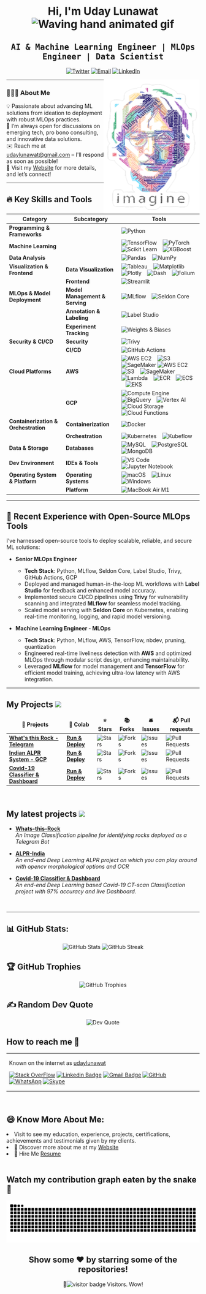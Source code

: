 <div align="center">
  <h1>Hi, I'm Uday Lunawat <img src="https://raw.githubusercontent.com/nixin72/nixin72/master/wave.gif" alt="Waving hand animated gif" height="45" width="45" /></h1>
  <h2 align="center"><samp>AI & Machine Learning Engineer | MLOps Engineer | Data Scientist</samp></h2>
</div>

<p align="center">
  <a href="https://twitter.com/udaylunawat" target="_blank"><img src="https://img.shields.io/badge/Twitter-1ca0f1?style=flat-square&logo=twitter&logoColor=white" alt="Twitter"></a>
  <a href="mailto:udaylunawat@gmail.com" target="_blank"><img src="https://img.shields.io/badge/Email-c14438?style=flat-square&logo=gmail&logoColor=white" alt="Email"></a>
  <a href="https://www.linkedin.com/in/uday-lunawat" target="_blank"><img src="https://img.shields.io/badge/LinkedIn-0077B5?style=flat-square&logo=linkedin&logoColor=white" alt="LinkedIn"></a>
</p>

<img src="https://github.com/udaylunawat/udaylunawat/blob/master/img/lennon_word.png" height="350" width="250" align="right"/>

---

### 👨🏻‍💻 About Me

💡 Passionate about advancing ML solutions from ideation to deployment with robust MLOps practices.  
💬 I’m always open for discussions on emerging tech, pro bono consulting, and innovative data solutions.  
✉️ Reach me at udaylunawat@gmail.com – I'll respond as soon as possible!  
📄 Visit my [Website](https://udaylunawat.github.io) for more details, and let’s connect!


---

## 🔥 Key Skills and Tools

| Category                    | Subcategory                   | Tools                                                                                                                                                                                                                                                            |
|-----------------------------|-------------------------------|------------------------------------------------------------------------------------------------------------------------------------------------------------------------------------------------------------------------------------------------------------------|
| **Programming & Frameworks**|                               | ![Python][python]                                                                                                                                                                                                                                               |
| **Machine Learning**        |                               | ![TensorFlow][tensorflow] &nbsp;&nbsp; ![PyTorch][pytorch] &nbsp;&nbsp; ![Scikit Learn][scikitlearn] &nbsp;&nbsp; ![XGBoost][xgboost]                                                                                                                          |
| **Data Analysis**           |                               | ![Pandas][pandas] &nbsp;&nbsp; ![NumPy][numpy]                                                                                                                                                                                                                  |
| **Visualization & Frontend**| **Data Visualization**        | ![Tableau][tableau] &nbsp;&nbsp; ![Matplotlib][matplotlib] &nbsp;&nbsp; ![Plotly][plotly] &nbsp;&nbsp; ![Dash][dash] &nbsp;&nbsp; ![Folium][folium]                                                                                                            |
|                             | **Frontend**                  | ![Streamlit][streamlit]                                                                                                                                                                                                                                         |
| **MLOps & Model Deployment**| **Model Management & Serving**| ![MLflow][mlflow] &nbsp;&nbsp; ![Seldon Core][seldoncore]                                                                                                                                                                                                      |
|                             | **Annotation & Labeling**     | ![Label Studio][labelstudio]                                                                                                                                                                                                                                    |
|                             | **Experiment Tracking**       | ![Weights & Biases][wandb]                                                                                                                                                                                                                                      |
| **Security & CI/CD**        | **Security**                 | ![Trivy][trivy]                                                                                                                                                                                                                                                 |
|                             | **CI/CD**                    | ![GitHub Actions][githubactions]                                                                                                                                                                                                                                |
| **Cloud Platforms**         | **AWS**                      | ![AWS EC2][awsec2] &nbsp;&nbsp; ![S3][s3] &nbsp;&nbsp; ![SageMaker][sagemaker] ![AWS EC2][awsec2] &nbsp;&nbsp; ![S3][s3] &nbsp;&nbsp; ![SageMaker][sagemaker] &nbsp;&nbsp; ![Lambda][lambda] &nbsp;&nbsp; ![ECR][ecr] &nbsp;&nbsp; ![ECS][ecs] &nbsp;&nbsp; ![EKS][eks]                                                                                                                                                                                   |
|                             | **GCP**                      | ![Compute Engine][computeengine] &nbsp;&nbsp; ![BigQuery][bigquery] &nbsp;&nbsp; ![Vertex AI][vertexai] &nbsp;&nbsp; ![Cloud Storage][cloudstorage] &nbsp;&nbsp; ![Cloud Functions][cloudfunctions]                                                           |
| **Containerization & Orchestration** | **Containerization**       | ![Docker][docker]                                                                                                                                                                                                                                               |
|                             | **Orchestration**            | ![Kubernetes][kubernetes] &nbsp;&nbsp; ![Kubeflow][kubeflow]                                                                                                                                                                                                   |
| **Data & Storage**          | **Databases**                | ![MySQL][mysql] &nbsp;&nbsp; ![PostgreSQL][postgresql] &nbsp;&nbsp; ![MongoDB][mongodb]                                                                                                                                                                         |
| **Dev Environment**         | **IDEs & Tools**             | ![VS Code][vscode] &nbsp;&nbsp; ![Jupyter Notebook][jupyternotebook]                                                                                                                                                                                            |
| **Operating System & Platform** | **Operating Systems**        | ![macOS][macos] &nbsp;&nbsp; ![Linux][linux] &nbsp;&nbsp; ![Windows][windows]                                                                                                                                                                                   |
|                             | **Platform**                 | ![MacBook Air M1][macbookairm1]                                                                                                                                                                                                                                 |

---

<!-- Badge References -->

[python]: https://img.shields.io/badge/Python-black?style=for-the-badge&logo=python&logoColor=ffdd54
[tensorflow]: https://img.shields.io/badge/TensorFlow-black?style=for-the-badge&logo=tensorflow&logoColor=FF6F00
[pytorch]: https://img.shields.io/badge/PyTorch-black?style=for-the-badge&logo=pytorch&logoColor=EE4C2C
[scikitlearn]: https://img.shields.io/badge/Scikit_Learn-black?style=for-the-badge&logo=scikit-learn&logoColor=F7931E
[xgboost]: https://img.shields.io/badge/XGBoost-black?style=for-the-badge&logo=xgboost&logoColor=008000
[spacy]: https://img.shields.io/badge/spaCy-black?style=for-the-badge&logo=spacy&logoColor=09A3D5
[pandas]: https://img.shields.io/badge/Pandas-black?style=for-the-badge&logo=pandas&logoColor=150458
[numpy]: https://img.shields.io/badge/NumPy-black?style=for-the-badge&logo=numpy&logoColor=013243
[tableau]: https://img.shields.io/badge/Tableau-black?style=for-the-badge&logo=tableau&logoColor=E97627
[matplotlib]: https://img.shields.io/badge/Matplotlib-black?style=for-the-badge&logo=matplotlib&logoColor=150458
[plotly]: https://img.shields.io/badge/Plotly-black?style=for-the-badge&logo=plotly&logoColor=3F4F75
[dash]: https://img.shields.io/badge/Dash-black?style=for-the-badge&logo=dash&logoColor=013243
[folium]: https://img.shields.io/badge/Folium-black?style=for-the-badge&logo=folium&logoColor=008000
[streamlit]: https://img.shields.io/badge/Streamlit-black?style=for-the-badge&logo=streamlit&logoColor=FF4B4B
[mlflow]: https://img.shields.io/badge/MLflow-black?style=for-the-badge&logo=mlflow&logoColor=4185F4
[seldoncore]: https://img.shields.io/badge/Seldon_Core-black?style=for-the-badge&logo=seldon-core&logoColor=2F80ED
[labelstudio]: https://img.shields.io/badge/Label_Studio-black?style=for-the-badge&logo=label-studio&logoColor=8B0000
[wandb]: https://img.shields.io/badge/Weights_%26_Biases-black?style=for-the-badge&logo=wandb&logoColor=F8B133
[trivy]: https://img.shields.io/badge/Trivy-black?style=for-the-badge&logo=trivy&logoColor=008080
[githubactions]: https://img.shields.io/badge/GitHub_Actions-black?style=for-the-badge&logo=github-actions&logoColor=2088FF
[awsec2]: https://img.shields.io/badge/AWS_EC2-black?style=for-the-badge&logo=amazon-aws&logoColor=FF9900
[s3]: https://img.shields.io/badge/S3-black?style=for-the-badge&logo=amazon-s3&logoColor=FF9900
[sagemaker]: https://img.shields.io/badge/SageMaker-black?style=for-the-badge&logo=amazon-sagemaker&logoColor=232F3E
[lambda]: https://img.shields.io/badge/AWS_Lambda-black?style=for-the-badge&logo=aws-lambda&logoColor=FF9900
[ecr]: https://img.shields.io/badge/AWS_ECR-black?style=for-the-badge&logo=amazon-aws&logoColor=FF9900
[ecs]: https://img.shields.io/badge/AWS_ECS-black?style=for-the-badge&logo=amazon-aws&logoColor=FF9900
[eks]: https://img.shields.io/badge/AWS_EKS-black?style=for-the-badge&logo=amazon-aws&logoColor=FF9900
[computeengine]: https://img.shields.io/badge/Compute_Engine-black?style=for-the-badge&logo=google-cloud&logoColor=4285F4
[bigquery]: https://img.shields.io/badge/BigQuery-black?style=for-the-badge&logo=google-cloud&logoColor=4285F4
[vertexai]: https://img.shields.io/badge/Vertex_AI-black?style=for-the-badge&logo=google-cloud&logoColor=4285F4
[cloudstorage]: https://img.shields.io/badge/Cloud_Storage-black?style=for-the-badge&logo=google-cloud&logoColor=4285F4
[cloudfunctions]: https://img.shields.io/badge/Cloud_Functions-black?style=for-the-badge&logo=google-cloud&logoColor=4285F4
[pubsub]: https://img.shields.io/badge/Pub_Sub-black?style=for-the-badge&logo=google-cloud&logoColor=4285F4
[dataflow]: https://img.shields.io/badge/Dataflow-black?style=for-the-badge&logo=google-cloud&logoColor=4285F4
[aiplatform]: https://img.shields.io/badge/AI_Platform-black?style=for-the-badge&logo=google-cloud&logoColor=4285F4
[docker]: https://img.shields.io/badge/Docker-black?style=for-the-badge&logo=docker&logoColor=2496ED
[kubernetes]: https://img.shields.io/badge/Kubernetes-black?style=for-the-badge&logo=kubernetes&logoColor=326CE5
[kubeflow]: https://img.shields.io/badge/Kubeflow-black?style=for-the-badge&logo=kubeflow&logoColor=1F72CD
[mysql]: https://img.shields.io/badge/MySQL-black?style=for-the-badge&logo=mysql&logoColor=4479A1
[postgresql]: https://img.shields.io/badge/PostgreSQL-black?style=for-the-badge&logo=postgresql&logoColor=336791
[mongodb]: https://img.shields.io/badge/MongoDB-black?style=for-the-badge&logo=mongodb&logoColor=4EA94B
[vscode]: https://img.shields.io/badge/VS_Code-black?style=for-the-badge&logo=visual-studio-code&logoColor=007ACC
[jupyternotebook]: https://img.shields.io/badge/Jupyter_Notebook-black?style=for-the-badge&logo=jupyter&logoColor=F37626
[macos]: https://img.shields.io/badge/macOS-black?style=for-the-badge&logo=apple&logoColor=white
[linux]: https://img.shields.io/badge/Linux-black?style=for-the-badge&logo=linux&logoColor=FCC624
[windows]: https://img.shields.io/badge/Windows-black?style=for-the-badge&logo=windows&logoColor=0078D6
[macbookairm1]: https://img.shields.io/badge/MacBook_Air_M1-black?style=for-the-badge&logo=apple&logoColor=white

## 🌟 Recent Experience with Open-Source MLOps Tools

I’ve harnessed open-source tools to deploy scalable, reliable, and secure ML solutions:

- **Senior MLOps Engineer**  
  - **Tech Stack**: Python, MLflow, Seldon Core, Label Studio, Trivy, GitHub Actions, GCP
  - Deployed and managed human-in-the-loop ML workflows with **Label Studio** for feedback and enhanced model accuracy.
  - Implemented secure CI/CD pipelines using **Trivy** for vulnerability scanning and integrated **MLflow** for seamless model tracking.
  - Scaled model serving with **Seldon Core** on Kubernetes, enabling real-time monitoring, logging, and rapid model versioning.

- **Machine Learning Engineer - MLOps**  
  - **Tech Stack**: Python, MLflow, AWS, TensorFlow, nbdev, pruning, quantization
  - Engineered real-time liveliness detection with **AWS** and optimized MLOps through modular script design, enhancing maintainability.
  - Leveraged **MLflow** for model management and **TensorFlow** for efficient model training, achieving ultra-low latency with AWS integration.

---

## My Projects <img src="https://slackmojis.com/emojis/5948-bongo_blob/download" width="25">

<table>
  <thead align="center">
    <tr border: none;>
      <td><b>🎁 Projects</b></td>
      <td><b>🤖 Colab</b></td>
      <td><b>⭐ Stars</b></td>
      <td><b>📚 Forks</b></td>
      <td><b>🛎 Issues</b></td>
      <td><b>📬 Pull requests</b></td>
    </tr>
	</thead>
  <tbody>
      <td><a href="https://github.com/udaylunawat/Whats-this-rock"><b>What's this Rock - Telegram</b></a></td>
      <td><a href="https://colab.research.google.com/drive/1N1CIqdOKlJSJla5PU53Yn9KWSao47eMv?usp=sharing"><b>Run & Deploy</b></a></td>
      <td><img alt="Stars" src="https://img.shields.io/github/stars/udaylunawat/Whats-this-rock?style=flat-square&labelColor=343b41"/></td>
      <td><img alt="Forks" src="https://img.shields.io/github/forks/udaylunawat/Whats-this-rock?style=flat-square&labelColor=343b41"/></td>
      <td><img alt="Issues" src="https://img.shields.io/github/issues/udaylunawat/Whats-this-rock?style=flat-square&labelColor=343b41"/></td>
      <td><img alt="Pull Requests" src="https://img.shields.io/github/issues-pr/udaylunawat/Whats-this-rock?style=flat-square&labelColor=343b41"/></td>
    </tr>
    <tr>
      <td><a href="https://github.com/udaylunawat/Automatic-License-Plate-Recognition"><b>Indian ALPR System - GCP</b></a></td>
      <td><a href="https://colab.research.google.com/drive/1BqegosjfXthG1v9p3TUVnfvkvMxAOC5g#scrollTo=LUUvnvqrvFy3"><b>Run & Deploy</b></a></td>
      <td><img alt="Stars" src="https://img.shields.io/github/stars/udaylunawat/Automatic-License-Plate-Recognition?style=flat-square&labelColor=343b41"/></td>
      <td><img alt="Forks" src="https://img.shields.io/github/forks/udaylunawat/Automatic-License-Plate-Recognition?style=flat-square&labelColor=343b41"/></td>
      <td><img alt="Issues" src="https://img.shields.io/github/issues/udaylunawat/Automatic-License-Plate-Recognition?style=flat-square&labelColor=343b41"/></td>
      <td><img alt="Pull Requests" src="https://img.shields.io/github/issues-pr/udaylunawat/Automatic-License-Plate-Recognition?style=flat-square&labelColor=343b41"/></td>
    </tr>
    <tr>
	<td><a href="https://github.com/udaylunawat/Covid-19-Radiology"><b>Covid-19 Classifier & Dashboard</b></a></td>
	<td><a href="https://colab.research.google.com/drive/1dNvFgDjxiu_Ziu_oVn63uYgrc-OJ9uvE"><b>Run & Deploy</b></a></td>
	<td><img alt="Stars" src="https://img.shields.io/github/stars/udaylunawat/Covid-19-Radiology?style=flat-square&labelColor=343b41"/></td>
	<td><img alt="Forks" src="https://img.shields.io/github/forks/udaylunawat/Covid-19-Radiology?style=flat-square&labelColor=343b41"/></td>
      	<td><img alt="Issues" src="https://img.shields.io/github/issues/udaylunawat/Covid-19-Radiology?style=flat-square&labelColor=343b41"/></td>
      	<td><img alt="Pull Requests" src="https://img.shields.io/github/issues-pr/udaylunawat/Covid-19-Radiology?style=flat-square&labelColor=343b41"/>
<!-- 	<td align="center" colspan="4">Currently set as Private</td> -->
    </tr>
<!--     <tr>
      <td><a><b>Manufacturing Analytics Automation with Tableau</b></a></td>
      <td align="center" colspan="5">Currently set as Private</td>
    <tr> -->
  </tbody>
</table>

<br>

## My latest projects <img src="https://slackmojis.com/emojis/4246-blob-sunglasses/download" width="25">

<ul>
  <li><a href="https://github.com/udaylunawat/Whats-this-rock" width="20" alt="new"><b>Whats-this-Rock</b></b></a><br/><i>An Image Classification pipeline for identifying rocks deployed as a Telegram Bot</i></li>
</ul>
<ul>
  <li><a href="https://github.com/udaylunawat/Automatic-License-Plate-Recognition" width="20" alt="new"><b>ALPR-India</b></b></a><br/><i>An end-end Deep Learning ALPR project on which you can play around with opencv morphological options and OCR</i></li>
</ul>
<ul>
  <li><a href="https://colab.research.google.com/drive/1dNvFgDjxiu_Ziu_oVn63uYgrc-OJ9uvE" width="20" alt="new"><b>Covid-19 Classifier & Dashboard</b></b></a><br/><i>An end-end Deep Learning based Covid-19 CT-scan Classification project with 97% accuracy and live Dashboard.</i></li>
</ul>
<br>

---

## 📊 GitHub Stats:
<p align="center">
  <img src="https://github-readme-stats.vercel.app/api?username=udaylunawat&theme=dark&hide_border=false&include_all_commits=true&count_private=true" alt="GitHub Stats" width="50%"/>
  <img src="https://github-readme-streak-stats.herokuapp.com/?user=udaylunawat&theme=dark&hide_border=false" alt="GitHub Streak" width="50%"/>
</p>

## 🏆 GitHub Trophies
<p align="center">
  <img src="https://github-profile-trophy.vercel.app/?username=udaylunawat&theme=radical&no-frame=false&no-bg=true&margin-w=4" alt="GitHub Trophies" width="70%"/>
</p>

## ✍️ Random Dev Quote
<p align="center">
  <img src="https://quotes-github-readme.vercel.app/api?type=horizontal&theme=radical" alt="Dev Quote" width="70%"/>
</p>

## How to reach me 📱

<table>
  <tr>
    <td>
      
Known on the internet as [udaylunawat](https://www.google.com/search?q=udaylunawat)

[![Stack OverFlow](http://img.shields.io/badge/-StackOverflow-orange?style=flat-square&logo=stackoverflow&logoColor=ffffff&link=https://stackoverflow.com/users/12069905/dracarys3)](https://stackoverflow.com/users/9292995/dracarys3)
[![Linkedin Badge](https://img.shields.io/badge/-LinkedIn-blue?style=flat-square&logo=Linkedin&logoColor=white&link=https://www.linkedin.com/in/uday-lunawat)](https://www.linkedin.com/in/uday-lunawat/)
[![Gmail Badge](https://img.shields.io/badge/-Gmail-c14438?style=flat-square&logo=Gmail&logoColor=white&link=mailto:yashrajjain726@gmail.com)](mailto:udaylunawat@gmail.com)
[![GitHub](https://img.shields.io/badge/-GitHub-181717?style=flat-square&logo=github&logoColor=white&link=https://github.com/yashrajjain726)](https://github.com/udaylunawat)
[![WhatsApp](https://img.shields.io/badge/-WhatsApp-181717?style=flat-square&logo=whatsapp&logoColor=white&link=https://wa.me/7887576672)](https://wa.me/7887576672)
[![Skype](https://img.shields.io/badge/-Skype-181717?style=flat-square&logo=skype&logoColor=white&link=https://join.skype.com/invite/Xxhxebkfcp00)](https://join.skype.com/invite/Xxhxebkfcp00)

</table>

<br>

## 😄 Know More About Me:

<li> Visit to see my education, experience, projects, certifications, achievements and testimonials given by my clients.
<li> 🔖 Discover more about me at my <a href="https://udaylunawat.github.io/" target="_blank">Website</a><br/>
<li> 💼 Hire Me <a href="https://drive.google.com/file/d/1SCOUAFa2-x_BQnSCO9Tt_o945g4OUgqW/view?usp=sharing" target="_blank">Resume</a><br/>
<br>

## Watch my contribution graph eaten by the snake🐍
<p>
  <img src="https://github.com/udaylunawat/udaylunawat/blob/output/github-contribution-grid-snake-dark.svg" alt="snake"></center>
</p>

<div align="center">
<h2> Show some ❤️ by starring some of the repositories! </h2>
</div>
<div align="center">👀<img src="https://visitor-badge.laobi.icu/badge?page_id=udaylunawat.visitor-badge&title=This_Page_Has" alt="visitor badge"/> Visitors. Wow! </div>
